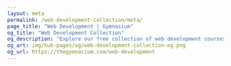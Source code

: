 ```yaml
---
layout: meta
permalink: /web-development-collection/meta/
page_title: "Web Development | Gymnasium"
og_title: "Web Development Collection"
og_description: "Explore our free collection of web development courses, tutorials, webinars, articles, and jobs."
og_art: img/hub-pages/og/web-development-collection-og.png
og_url: https://thegymnasium.com/web-development
---
```


